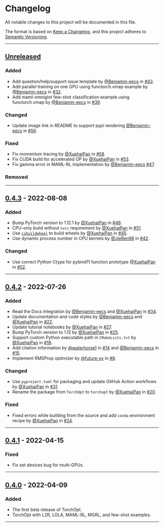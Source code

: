 # Changelog

<!-- markdownlint-disable no-duplicate-header -->

All notable changes to this project will be documented in this file.

The format is based on [Keep a Changelog](https://keepachangelog.com/en/1.0.0/),
and this project adheres to [Semantic Versioning](https://semver.org/spec/v2.0.0.html).

------

## [Unreleased]

### Added

- Add question/help/support issue template by [@Benjamin-eecs](https://github.com/Benjamin-eecs) in [#43](https://github.com/metaopt/TorchOpt/pull/43).
- Add parallel training on one GPU using functorch.vmap example by [@Benjamin-eecs](https://github.com/Benjamin-eecs) in [#32](https://github.com/metaopt/TorchOpt/pull/32).
- Add maml-omniglot few-shot classification example using functorch.vmap by [@Benjamin-eecs](https://github.com/Benjamin-eecs) in [#39](https://github.com/metaopt/TorchOpt/pull/39).


### Changed

- Update image link in README to support pypi rendering [@Benjamin-eecs](https://github.com/Benjamin-eecs) in [#56](https://github.com/metaopt/TorchOpt/pull/56).

### Fixed

- Fix momentum tracing by [@XuehaiPan](https://github.com/XuehaiPan) in [#58](https://github.com/metaopt/TorchOpt/pull/58).
- Fix CUDA build for accelerated OP by [@XuehaiPan](https://github.com/XuehaiPan) in [#53](https://github.com/metaopt/TorchOpt/pull/53).
- Fix gamma error in MAML-RL implementation by [@Benjamin-eecs](https://github.com/Benjamin-eecs) [#47](https://github.com/metaopt/TorchOpt/pull/47).

### Removed

------

## [0.4.3] - 2022-08-08

### Added

- Bump PyTorch version to 1.12.1 by [@XuehaiPan](https://github.com/XuehaiPan) in [#49](https://github.com/metaopt/TorchOpt/pull/49).
- CPU-only build without `nvcc` requirement by [@XuehaiPan](https://github.com/XuehaiPan) in [#51](https://github.com/metaopt/TorchOpt/pull/51).
- Use [`cibuildwheel`](https://github.com/pypa/cibuildwheel) to build wheels by [@XuehaiPan](https://github.com/XuehaiPan) in [#45](https://github.com/metaopt/TorchOpt/pull/45).
- Use dynamic process number in CPU kernels by [@JieRen98](https://github.com/JieRen98) in [#42](https://github.com/metaopt/TorchOpt/pull/42).

### Changed

- Use correct Python Ctype for pybind11 function prototype [@XuehaiPan](https://github.com/XuehaiPan) in [#52](https://github.com/metaopt/TorchOpt/pull/52).

------

## [0.4.2] - 2022-07-26

### Added

- Read the Docs integration by [@Benjamin-eecs](https://github.com/Benjamin-eecs) and [@XuehaiPan](https://github.com/XuehaiPan) in [#34](https://github.com/metaopt/TorchOpt/pull/34).
- Update documentation and code styles by [@Benjamin-eecs](https://github.com/Benjamin-eecs) and [@XuehaiPan](https://github.com/XuehaiPan) in [#22](https://github.com/metaopt/TorchOpt/pull/22).
- Update tutorial notebooks by [@XuehaiPan](https://github.com/XuehaiPan) in [#27](https://github.com/metaopt/TorchOpt/pull/27).
- Bump PyTorch version to 1.12 by [@XuehaiPan](https://github.com/XuehaiPan) in [#25](https://github.com/metaopt/TorchOpt/pull/25).
- Support custom Python executable path in `CMakeLists.txt` by [@XuehaiPan](https://github.com/XuehaiPan) in [#18](https://github.com/metaopt/TorchOpt/pull/18).
- Add citation information by [@waterhorse1](https://github.com/waterhorse1) in [#14](https://github.com/metaopt/TorchOpt/pull/14) and [@Benjamin-eecs](https://github.com/Benjamin-eecs) in [#15](https://github.com/metaopt/TorchOpt/pull/15).
- Implement RMSProp optimizer by [@future-xy](https://github.com/future-xy) in [#8](https://github.com/metaopt/TorchOpt/pull/8).

### Changed

- Use `pyproject.toml` for packaging and update GitHub Action workflows by [@XuehaiPan](https://github.com/XuehaiPan) in [#31](https://github.com/metaopt/TorchOpt/pull/31).
- Rename the package from `TorchOpt` to `torchopt` by [@XuehaiPan](https://github.com/XuehaiPan) in [#20](https://github.com/metaopt/TorchOpt/pull/20).

### Fixed

- Fixed errors while building from the source and add `conda` environment recipe by [@XuehaiPan](https://github.com/XuehaiPan) in [#24](https://github.com/metaopt/TorchOpt/pull/24).

------

## [0.4.1] - 2022-04-15

### Fixed

- Fix set devices bug for multi-GPUs.

------

## [0.4.0] - 2022-04-09

### Added

- The first beta release of TorchOpt.
- TorchOpt with L2R, LOLA, MAML-RL, MGRL, and few-shot examples.

------

[Unreleased]: https://github.com/olivierlacan/keep-a-changelog/compare/v0.4.3...HEAD
[0.4.3]: https://github.com/olivierlacan/keep-a-changelog/compare/v0.4.2...v0.4.3
[0.4.2]: https://github.com/olivierlacan/keep-a-changelog/compare/v0.4.1...v0.4.2
[0.4.1]: https://github.com/olivierlacan/keep-a-changelog/compare/v0.4.0...v0.4.1
[0.4.0]: https://github.com/olivierlacan/keep-a-changelog/releases/tag/v0.4.0
